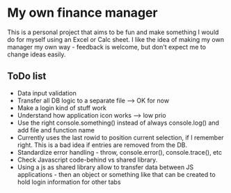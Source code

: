 # My own finance manager

This is a personal project that aims to be fun and make something I would do for
myself using an Excel or Calc sheet. I like the idea of making my own manager my
own way - feedback is welcome, but don't expect me to change ideas easily.

## ToDo list

- Data input validation
- Transfer all DB logic to a separate file --> OK for now
- Make a login kind of stuff work
- Understand how application icon works --> low prio
- Use the right console.something() instead of always console.log() and add file
and function name
- Currently uses the last rowid to position current selection, if I remember
right. This is a bad idea if entries are removed from the DB.
- Standardize error handling - throw, console.error(), console.trace(), etc
- Check Javascript code-behind vs shared library.
- Using a js as shared library allow to transfer data between JS applications - 
then an object or something like that can be created to hold login information
for other tabs
